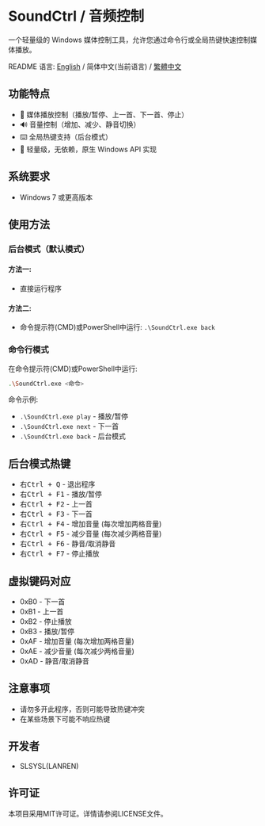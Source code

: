 # SoundCtrl / 音频控制
一个轻量级的 Windows 媒体控制工具，允许您通过命令行或全局热键快速控制媒体播放。

README 语言: [English](https://github.com/SLSYSL/SoundCtrl/blob/main/README.md) / 简体中文(当前语言) / [繁體中文](https://github.com/SLSYSL/SoundCtrl/blob/main/README_tchinese.md)

## 功能特点
- 🎵 媒体播放控制（播放/暂停、上一首、下一首、停止）
- 🔊 音量控制（增加、减少、静音切换）
- ⌨️ 全局热键支持（后台模式）
- 🚀 轻量级，无依赖，原生 Windows API 实现

## 系统要求
- Windows 7 或更高版本

## 使用方法
### 后台模式（默认模式）
#### 方法一:
- 直接运行程序

#### 方法二:
- 命令提示符(CMD)或PowerShell中运行: `.\SoundCtrl.exe back`

### 命令行模式
在命令提示符(CMD)或PowerShell中运行:
```bash
.\SoundCtrl.exe <命令>
```
命令示例:
- `.\SoundCtrl.exe play` - 播放/暂停
- `.\SoundCtrl.exe next` - 下一首
- `.\SoundCtrl.exe back` - 后台模式

## 后台模式热键
- <kbd>右Ctrl + Q</kbd> - 退出程序
- <kbd>右Ctrl + F1</kbd> - 播放/暂停
- <kbd>右Ctrl + F2</kbd> - 上一首
- <kbd>右Ctrl + F3</kbd> - 下一首
- <kbd>右Ctrl + F4</kbd> - 增加音量 (每次增加两格音量)
- <kbd>右Ctrl + F5</kbd> - 减少音量 (每次减少两格音量)
- <kbd>右Ctrl + F6</kbd> - 静音/取消静音
- <kbd>右Ctrl + F7</kbd> - 停止播放

## 虚拟键码对应
- 0xB0 - 下一首
- 0xB1 - 上一首
- 0xB2 - 停止播放
- 0xB3 - 播放/暂停
- 0xAF - 增加音量 (每次增加两格音量)
- 0xAE - 减少音量 (每次减少两格音量)
- 0xAD - 静音/取消静音

## 注意事项
- 请勿多开此程序，否则可能导致热键冲突
- 在某些场景下可能不响应热键

## 开发者
- SLSYSL(LANREN)

## 许可证
本项目采用MIT许可证。详情请参阅LICENSE文件。
